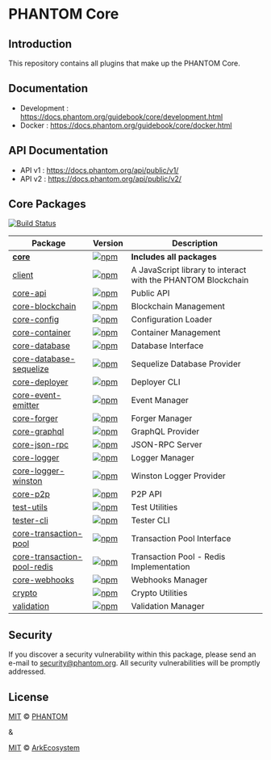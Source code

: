 
# PHANTOM Core

## Introduction

This repository contains all plugins that make up the PHANTOM Core.

## Documentation

- Development : https://docs.phantom.org/guidebook/core/development.html
- Docker : https://docs.phantom.org/guidebook/core/docker.html

## API Documentation

- API v1 : https://docs.phantom.org/api/public/v1/
- API v2 : https://docs.phantom.org/api/public/v2/



## Core Packages

[![Build Status](https://travis-ci.org/PhantomCore/core.svg?branch=master)](https://travis-ci.org/PhantomCore/core)

| Package | Version | Description
|---|---|---|
| **[core](/packages/core)** | [![npm](https://img.shields.io/npm/v/@phantomchain/core.svg)](https://www.npmjs.com/package/@phantomchain/core) | **Includes all packages** |
| [client](/packages/client) | [![npm](https://img.shields.io/npm/v/@phantomchain/client.svg)](https://www.npmjs.com/package/@phantomchain/client) | A JavaScript library to interact with the PHANTOM Blockchain |
| [core-api](/packages/core-api) | [![npm](https://img.shields.io/npm/v/@phantomchain/core-api.svg)](https://www.npmjs.com/package/@phantomchain/core-api) | Public API |
| [core-blockchain](/packages/core-blockchain) |  [![npm](https://img.shields.io/npm/v/@phantomchain/core-blockchain.svg)](https://www.npmjs.com/package/@phantomchain/core-blockchain) | Blockchain Management |
| [core-config](/packages/core-config) | [![npm](https://img.shields.io/npm/v/@phantomchain/core-config.svg)](https://www.npmjs.com/package/@phantomchain/core-config) | Configuration Loader |
| [core-container](/packages/core-container) | [![npm](https://img.shields.io/npm/v/@phantomchain/core-container.svg)](https://www.npmjs.com/package/@phantomchain/core-container) | Container Management |
| [core-database](/packages/core-database) | [![npm](https://img.shields.io/npm/v/@phantomchain/core-database.svg)](https://www.npmjs.com/package/@phantomchain/core-database) | Database Interface |
| [core-database-sequelize](/packages/core-database-sequelize) | [![npm](https://img.shields.io/npm/v/@phantomchain/core-database-sequelize.svg)](https://www.npmjs.com/package/@phantomchain/core-database-sequelize) | Sequelize Database Provider |
| [core-deployer](/packages/core-deployer) | [![npm](https://img.shields.io/npm/v/@phantomchain/core-deployer.svg)](https://www.npmjs.com/package/@phantomchain/core-deployer) | Deployer CLI |
| [core-event-emitter](/packages/core-event-emitter) | [![npm](https://img.shields.io/npm/v/@phantomchain/core-event-emitter.svg)](https://www.npmjs.com/package/@phantomchain/core-event-emitter) | Event Manager |
| [core-forger](/packages/core-forger) | [![npm](https://img.shields.io/npm/v/@phantomchain/core-forger.svg)](https://www.npmjs.com/package/@phantomchain/core-forger) | Forger Manager |
| [core-graphql](/packages/core-graphql) | [![npm](https://img.shields.io/npm/v/@phantomchain/core-graphql.svg)](https://www.npmjs.com/package/@phantomchain/core-graphql) | GraphQL Provider |
| [core-json-rpc](/packages/core-json-rpc) | [![npm](https://img.shields.io/npm/v/@phantomchain/core-json-rpc.svg)](https://www.npmjs.com/package/@phantomchain/core-json-rpc) | JSON-RPC Server |
| [core-logger](/packages/core-logger) | [![npm](https://img.shields.io/npm/v/@phantomchain/core-logger.svg)](https://www.npmjs.com/package/@phantomchain/core-logger) | Logger Manager |
| [core-logger-winston](/packages/core-logger-winston) | [![npm](https://img.shields.io/npm/v/@phantomchain/core-logger-winston.svg)](https://www.npmjs.com/package/@phantomchain/core-logger-winston) | Winston Logger Provider |
| [core-p2p](/packages/core-p2p) | [![npm](https://img.shields.io/npm/v/@phantomchain/core-p2p.svg)](https://www.npmjs.com/package/@phantomchain/core-p2p) | P2P API |
| [test-utils](/packages/core-test-utils) | [![npm](https://img.shields.io/npm/v/@phantomchain/core-test-utils.svg)](https://www.npmjs.com/package/@phantomchain/core-test-utils) | Test Utilities |
| [tester-cli](/packages/core-tester-cli) | [![npm](https://img.shields.io/npm/v/@phantomchain/core-tester-cli.svg)](https://www.npmjs.com/package/@phantomchain/core-tester-cli) | Tester CLI |
| [core-transaction-pool](/packages/core-transaction-pool) | [![npm](https://img.shields.io/npm/v/@phantomchain/core-transaction-pool.svg)](https://www.npmjs.com/package/@phantomchain/core-transaction-pool) | Transaction Pool Interface |
| [core-transaction-pool-redis](/packages/core-transaction-pool-redis) | [![npm](https://img.shields.io/npm/v/@phantomchain/core-transaction-pool-redis.svg)](https://www.npmjs.com/package/@phantomchain/core-transaction-pool-redis) | Transaction Pool - Redis Implementation |
| [core-webhooks](/packages/core-webhooks) | [![npm](https://img.shields.io/npm/v/@phantomchain/core-webhooks.svg)](https://www.npmjs.com/package/@phantomchain/core-webhooks) | Webhooks Manager |
| [crypto](/packages/crypto) | [![npm](https://img.shields.io/npm/v/@phantomchain/crypto.svg)](https://www.npmjs.com/package/@phantomchain/crypto) | Crypto Utilities |
| [validation](/packages/validation) | [![npm](https://img.shields.io/npm/v/@phantomchain/validation.svg)](https://www.npmjs.com/package/@phantomchain/validation) | Validation Manager |

## Security

If you discover a security vulnerability within this package, please send an e-mail to security@phantom.org. All security vulnerabilities will be promptly addressed.


## License
[MIT](LICENSE) © [PHANTOM](https://phantom.org)

&

[MIT](LICENSE) © [ArkEcosystem](https://ark.io)
